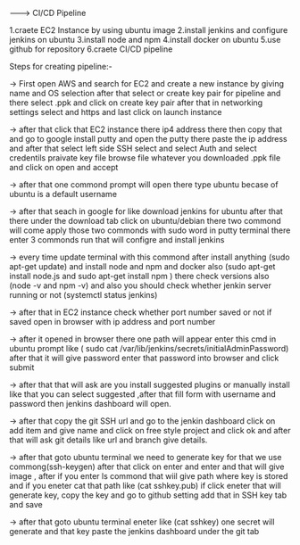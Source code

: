 ---> CI/CD Pipeline

   1.craete EC2 Instance by using ubuntu image
   2.install jenkins and configure jenkins on ubuntu
   3.install node and npm
   4.install docker on ubuntu
   5.use github for repository
   6.craete CI/CD pipeline
   
  Steps for creating pipeline:-
 
  
  -> First open AWS and search for EC2 and create a new instance by giving name and OS selection after that select or create key pair for pipeline and there select .ppk and click on create key pair after that in networking settings select and https and last click on launch instance
  
  -> after that click that EC2 instance there ip4 address there then copy that and go to google install putty and open the putty there paste the ip address and after that select left side SSH select and select Auth and select credentils praivate key file browse file whatever you downloaded .ppk file and click on open and accept
  
  -> after that one commond prompt will open there type ubuntu becase of ubuntu is a default username 
  
  -> after that seach in google for like download jenkins for  ubuntu after that there under the download tab click on ubuntu/debian there two commond will come apply those two commonds with sudo word in putty terminal there enter 3 commonds run that will configre and install jenkins
  
  -> every time update terminal with this commond after install anything (sudo apt-get update) and install node and npm and docker also (sudo apt-get install node.js and sudo apt-get install npm ) there check versions also (node -v and npm -v) and also you should check whether jenkin server running or not (systemctl status jenkins)
  
  -> after that in EC2 instance check whether port number saved or not if saved open in browser with ip address and port number
  
  ->  after it opened in browser there one path will appear enter this cmd in ubuntu prompt like ( sudo cat /var/lib/jenkins/secrets/initialAdminPassword) after that it will give password enter that password into browser and click submit
  
  -> after that that will ask are you install suggested plugins or manually install like that you can select suggested ,after that fill form with username and password then jenkins dashboard will open.
  
  -> after that copy the git SSH url and go to the jenkin dashboard click on add item and give name and click on free style project and click ok and after that will ask git details like url and branch give details.
  
  -> after that goto ubuntu terminal we need to generate key for that we use commong(ssh-keygen) after that click on enter and enter and that will give image , after if you enter ls commond that wiil give path where key is stored and if you eneter cat that path like (cat sshkey.pub) if click eneter that will generate key, copy the key and go to github setting add that in SSH key tab and save 
  
  -> after that goto ubuntu terminal eneter like (cat sshkey) one secret will generate and that key paste the jenkins dashboard under the git tab
